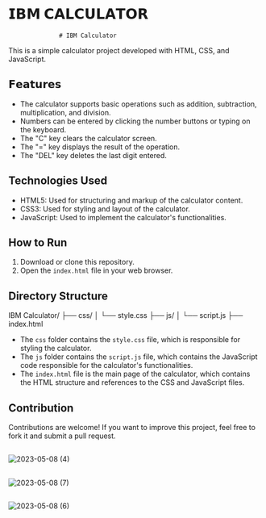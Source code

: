 # 𝗜𝗕𝗠 𝗖𝗔𝗟𝗖𝗨𝗟𝗔𝗧𝗢𝗥
                  # IBM Calculator

This is a simple calculator project developed with HTML, CSS, and JavaScript.

## 𝗙𝗲𝗮𝘁𝘂𝗿𝗲𝘀

- The calculator supports basic operations such as addition, subtraction, multiplication, and division.
- Numbers can be entered by clicking the number buttons or typing on the keyboard.
- The "C" key clears the calculator screen.
- The "=" key displays the result of the operation.
- The "DEL" key deletes the last digit entered.

## Technologies Used

- HTML5: Used for structuring and markup of the calculator content.
- CSS3: Used for styling and layout of the calculator.
- JavaScript: Used to implement the calculator's functionalities.

## How to Run

1. Download or clone this repository.
2. Open the `index.html` file in your web browser.

## Directory Structure


IBM Calculator/
├── css/
│   └── style.css
├── js/
│   └── script.js
├── index.html


- The `css` folder contains the `style.css` file, which is responsible for styling the calculator.
- The `js` folder contains the `script.js` file, which contains the JavaScript code responsible for the calculator's functionalities.
- The `index.html` file is the main page of the calculator, which contains the HTML structure and references to the CSS and JavaScript files.

## Contribution

Contributions are welcome! If you want to improve this project, feel free to fork it and submit a pull request.

##
![2023-05-08 (4)](https://user-images.githubusercontent.com/113322342/236955778-bb33e695-e213-4210-aaa3-73c74559d693.png)
##
![2023-05-08 (7)](https://user-images.githubusercontent.com/113322342/236956645-58470532-ea5c-4a42-8ed0-490cf8b6a47b.png)
##
![2023-05-08 (6)](https://user-images.githubusercontent.com/113322342/236956890-1d094dc9-81d3-4701-ac25-9a36a6010d92.png)
